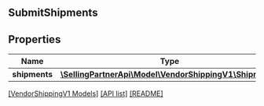 ## SubmitShipments

## Properties

Name | Type | Description | Notes
------------ | ------------- | ------------- | -------------
**shipments** | [**\SellingPartnerApi\Model\VendorShippingV1\Shipment[]**](Shipment.md) |  | [optional]

[[VendorShippingV1 Models]](../) [[API list]](../../Api) [[README]](../../../README.md)

